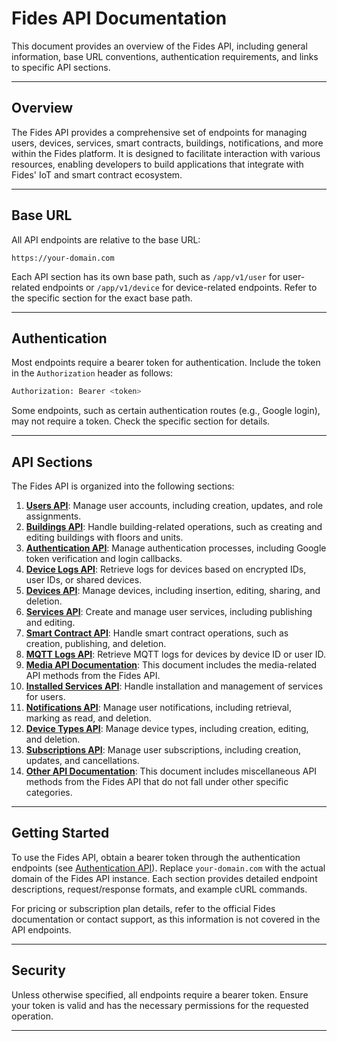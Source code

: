 # Fides API Documentation

This document provides an overview of the Fides API, including general information, base URL conventions, authentication requirements, and links to specific API sections.

---

## Overview

The Fides API provides a comprehensive set of endpoints for managing users, devices, services, smart contracts, buildings, notifications, and more within the Fides platform. It is designed to facilitate interaction with various resources, enabling developers to build applications that integrate with Fides' IoT and smart contract ecosystem.

---

## Base URL

All API endpoints are relative to the base URL:

```
https://your-domain.com
```

Each API section has its own base path, such as `/app/v1/user` for user-related endpoints or `/app/v1/device` for device-related endpoints. Refer to the specific section for the exact base path.

---

## Authentication

Most endpoints require a bearer token for authentication. Include the token in the `Authorization` header as follows:

```bash
Authorization: Bearer <token>
```

Some endpoints, such as certain authentication routes (e.g., Google login), may not require a token. Check the specific section for details.

---

## API Sections

The Fides API is organized into the following sections:

1. **[Users API](users.md)**: Manage user accounts, including creation, updates, and role assignments.
2. **[Buildings API](buildings.md)**: Handle building-related operations, such as creating and editing buildings with floors and units.
3. **[Authentication API](authentication.md)**: Manage authentication processes, including Google token verification and login callbacks.
4. **[Device Logs API](device-logs.md)**: Retrieve logs for devices based on encrypted IDs, user IDs, or shared devices.
5. **[Devices API](devices.md)**: Manage devices, including insertion, editing, sharing, and deletion.
6. **[Services API](services.md)**: Create and manage user services, including publishing and editing.
7. **[Smart Contract API](smart-contract.md)**: Handle smart contract operations, such as creation, publishing, and deletion.
8. **[MQTT Logs API](mqtt-logs.md)**: Retrieve MQTT logs for devices by device ID or user ID.
9. **[Media API Documentation](media.md)**: This document includes the media-related API methods from the Fides API.
10. **[Installed Services API](installed-services.md)**: Handle installation and management of services for users.
11. **[Notifications API](notifications.md)**: Manage user notifications, including retrieval, marking as read, and deletion.
12. **[Device Types API](device-types.md)**: Manage device types, including creation, editing, and deletion.
13. **[Subscriptions API](subscriptions.md)**: Manage user subscriptions, including creation, updates, and cancellations.
14. **[Other API Documentation](other.md)**: This document includes miscellaneous API methods from the Fides API that do not fall under other specific categories.

---

## Getting Started

To use the Fides API, obtain a bearer token through the authentication endpoints (see [Authentication API](authentication.md)). Replace `your-domain.com` with the actual domain of the Fides API instance. Each section provides detailed endpoint descriptions, request/response formats, and example cURL commands.

For pricing or subscription plan details, refer to the official Fides documentation or contact support, as this information is not covered in the API endpoints.

---

## Security

Unless otherwise specified, all endpoints require a bearer token. Ensure your token is valid and has the necessary permissions for the requested operation.

---
